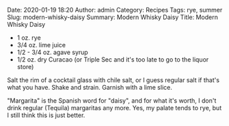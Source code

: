Date: 2020-01-19 18:20
Author: admin
Category: Recipes
Tags: rye, summer
Slug: modern-whisky-daisy
Summary: Modern Whisky Daisy
Title: Modern Whisky Daisy

* 1 oz. rye
* 3/4 oz. lime juice
* 1/2 - 3/4 oz. agave syrup
* 1/2 oz. dry Curacao (or Triple Sec and it's too late to go to the liquor store)

Salt the rim of a cocktail glass with chile salt, or I guess regular salt if that's what you have. Shake and strain. Garnish with a lime slice.

"Margarita" is the Spanish word for "daisy", and for what it's worth, I don't drink regular (Tequila) margaritas any more. Yes, my palate tends to rye, but I still think this is just better.


